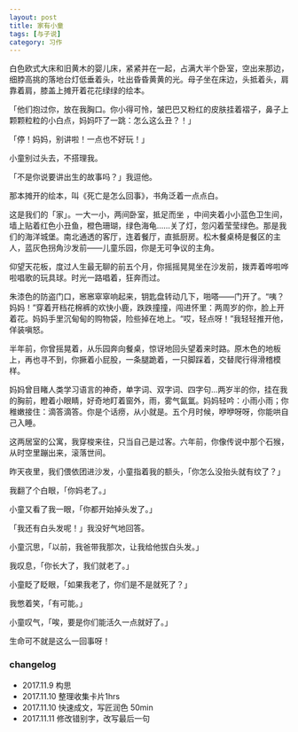 ```yaml
---
layout: post
title: 家有小童
tags: [与子说]
category: 习作
---
```


白色欧式大床和旧黄木的婴儿床，紧紧并在一起，占满大半个卧室，空出来那边，细脖高挑的落地台灯低垂着头，吐出昏昏黄黄的光。母子坐在床边，头抵着头，肩靠着肩，膝盖上摊开着花花绿绿的绘本。

「他们抱过你，放在我胸口。你小得可怜，皱巴巴又粉红的皮肤挂着褶子，鼻子上颗颗粒粒的小白点，妈妈吓了一跳：怎么这么丑？！」

「停！妈妈，别讲啦！一点也不好玩！」

小童别过头去，不搭理我。

「不是你说要讲出生的故事吗？」我逗他。

那本摊开的绘本，叫《死亡是怎么回事》，书角泛着一点点白。


这是我们的「家」。一大一小，两间卧室，抵足而坐 ，中间夹着小小蓝色卫生间，墙上贴着红色小丑鱼，橙色珊瑚，绿色海龟……关了灯，忽闪着莹莹绿色。那是我们的海洋城堡。南北通透的客厅，连着餐厅，直抵厨房。松木餐桌椅是餐区的主人，蓝灰色拐角沙发前——儿童乐园，你是无可争议的主角。


仰望天花板，度过人生最无聊的前五个月，你摇摇晃晃坐在沙发前，拨弄着哗啦哗啦唱歌的玩具球。时光一路唱着，狂奔而过。


朱漆色的防盗门口，窸窸窣窣响起来，钥匙盘转动几下，啪嗒——门开了。“咦？妈妈！”穿着开档花棉裤的欢快小鹿，跌跌撞撞，闯进怀里：两周岁的你，脸上开着花。妈妈手里沉甸甸的购物袋，险些掉在地上。“哎，轻点呀！”我轻轻推开他，佯装嗔怒。

半年前，你曾摇晃着，从乐园奔向餐桌，惊讶地回头望着来时路。原木色的地板上，再也寻不到，你撅着小屁股，一条腿跪着，一只脚踩着，交替爬行得滑稽模样。

妈妈曾目睹人类学习语言的神奇，单字词、双字词、四字句...两岁半的你，挂在我的胸前，瞪着小眼睛，好奇地盯着窗外，雨，雾气氤氲。妈妈轻吟：小雨小雨；你稚嫩接住：滴答滴答。你是个话痨，从小就是。五个月时候，咿咿呀呀，你能哄自己入睡。

这两居室的公寓，我穿梭来往，只当自己是过客。六年前，你像传说中那个石猴，从时空里蹦出来，滚落世间。


昨天夜里，我们偎依团进沙发，小童指着我的额头，「你怎么没抬头就有纹了？」

我翻了个白眼，「你妈老了。」

小童又看了我一眼，「你都开始掉头发了。」

「我还有白头发呢！」我没好气地回答。

小童沉思，「以前，我爸带我那次，让我给他拔白头发。」

我叹息，「你长大了，我们就老了。」

小童眨了眨眼，「如果我老了，你们是不是就死了？」

我憋着笑，「有可能。」

小童叹气，「唉，要是你们能活久一点就好了。」

生命可不就是这么一回事呀！

### changelog

- 2017.11.9 构思
- 2017.11.10 整理收集卡片1hrs
- 2017.11.10 快速成文，写匠润色 50min
- 2017.11.11 修改错别字，改写最后一句
